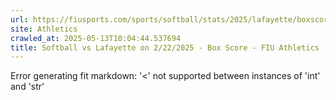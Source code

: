```yaml
---
url: https://fiusports.com/sports/softball/stats/2025/lafayette/boxscore/12795
site: Athletics
crawled_at: 2025-05-13T10:04:44.537694
title: Softball vs Lafayette on 2/22/2025 - Box Score - FIU Athletics
---
```


Error generating fit markdown: '<' not supported between instances of 'int' and 'str'